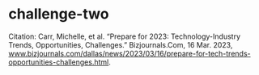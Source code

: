 # challenge-two

Citation:
Carr, Michelle, et al. “Prepare for 2023: Technology-Industry Trends, Opportunities, Challenges.” Bizjournals.Com, 16 Mar. 2023, www.bizjournals.com/dallas/news/2023/03/16/prepare-for-tech-trends-opportunities-challenges.html. 